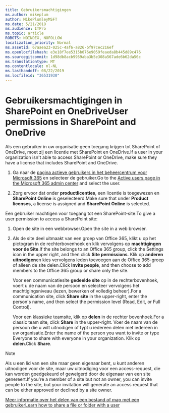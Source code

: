 ```yaml
---
title: Gebruikersmachtigingen
ms.author: mikeplum
author: MikePlumleyMSFT
ms.date: 5/21/2018
ms.audience: ITPro
ms.topic: article
ROBOTS: NOINDEX, NOFOLLOW
localization_priority: Normal
ms.assetid: 67aaea23-025c-4af6-a826-bf97cec216ef
ms.openlocfilehash: e3e18f7ee5315b076e9059feaeda8b445d89c476
ms.sourcegitcommit: 1d98db8acb9959aba3b5e308a567ade6b62da56c
ms.translationtype: MT
ms.contentlocale: nl-NL
ms.lasthandoff: 08/22/2019
ms.locfileid: "36531930"
---
```

# <a name="user-permissions-in-sharepoint-and-onedrive"></a><span data-ttu-id="7f2ad-102">Gebruikersmachtigingen in SharePoint en OneDrive</span><span class="sxs-lookup"><span data-stu-id="7f2ad-102">User permissions in SharePoint and OneDrive</span></span>

<span data-ttu-id="7f2ad-103">Als een gebruiker in uw organisatie geen toegang krijgen tot SharePoint of OneDrive, moet zij een licentie met SharePoint en OneDrive.</span><span class="sxs-lookup"><span data-stu-id="7f2ad-103">If a user in your organization isn't able to access SharePoint or OneDrive, make sure they have a license that includes SharePoint and OneDrive.</span></span> 
  
1. <span data-ttu-id="7f2ad-104">Ga naar de [pagina actieve gebruikers in het beheercentrum voor Microsoft 365](https://portal.office.com/adminportal/home#/users) en selecteer de gebruiker.</span><span class="sxs-lookup"><span data-stu-id="7f2ad-104">Go to the [Active users page in the Microsoft 365 admin center](https://portal.office.com/adminportal/home#/users) and select the user.</span></span> 
    
2. <span data-ttu-id="7f2ad-105">Zorg ervoor dat onder **productlicenties**, een licentie is toegewezen en **SharePoint Online** is geselecteerd.</span><span class="sxs-lookup"><span data-stu-id="7f2ad-105">Make sure that under **Product licenses**, a license is assigned and **SharePoint Online** is selected.</span></span> 
    
 <span data-ttu-id="7f2ad-106">Een gebruiker machtigen voor toegang tot een SharePoint-site:</span><span class="sxs-lookup"><span data-stu-id="7f2ad-106">To give a user permission to access a SharePoint site:</span></span> 
  
1. <span data-ttu-id="7f2ad-107">Open de site in een webbrowser.</span><span class="sxs-lookup"><span data-stu-id="7f2ad-107">Open the site in a web browser.</span></span>
    
2. <span data-ttu-id="7f2ad-108">Als de site deel uitmaakt van een groep van Office 365, klikt u op het pictogram in de rechterbovenhoek en klik vervolgens op **machtigingen voor de Site**.</span><span class="sxs-lookup"><span data-stu-id="7f2ad-108">If the site belongs to an Office 365 group, click the Settings icon in the upper right, and then click **Site permissions**.</span></span> <span data-ttu-id="7f2ad-109">Klik op **anderen uitnodigen**en kies vervolgens leden toevoegen aan de Office 365-groep of alleen de site delen.</span><span class="sxs-lookup"><span data-stu-id="7f2ad-109">Click **Invite people**, and then choose to add members to the Office 365 group or share only the site.</span></span> 
    
    <span data-ttu-id="7f2ad-110">Voor een communicatiesite **gedeelde site** op in de rechterbovenhoek, voert u de naam van de persoon en selecteer vervolgens het machtigingsniveau (lezen, bewerken of volledig beheer).</span><span class="sxs-lookup"><span data-stu-id="7f2ad-110">For a communication site, click **Share site** in the upper-right, enter the person's name, and then select the permission level (Read, Edit, or Full Control).</span></span> 
    
    <span data-ttu-id="7f2ad-111">Voor een klassieke teamsite, klik op **delen** in de rechter bovenhoek.</span><span class="sxs-lookup"><span data-stu-id="7f2ad-111">For a classic team site, click **Share** in the upper-right.</span></span> <span data-ttu-id="7f2ad-112">Voer de naam van de persoon die u wilt uitnodigen of typt u iedereen delen met iedereen in uw organisatie.</span><span class="sxs-lookup"><span data-stu-id="7f2ad-112">Enter the name of the person you want to invite or type Everyone to share with everyone in your organization.</span></span> <span data-ttu-id="7f2ad-113">Klik op **delen**.</span><span class="sxs-lookup"><span data-stu-id="7f2ad-113">Click **Share**.</span></span>
    
> [!NOTE]
> <span data-ttu-id="7f2ad-114">Als u een lid van een site maar geen eigenaar bent, u kunt anderen uitnodigen voor de site, maar uw uitnodiging voor een access-request, die kan worden goedgekeurd of geweigerd door de eigenaar van een site genereert.</span><span class="sxs-lookup"><span data-stu-id="7f2ad-114">If you're a member of a site but not an owner, you can invite people to the site, but your invitation will generate an access request that can be either approved or declined by a site owner.</span></span> 
  
[<span data-ttu-id="7f2ad-115">Meer informatie over het delen van een bestand of map met een gebruiker</span><span class="sxs-lookup"><span data-stu-id="7f2ad-115">Learn how to share a file or folder with a user</span></span>](https://go.microsoft.com/fwlink/?linkid=533408)
  

